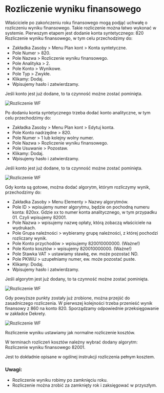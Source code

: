 # Rozliczenie wyniku finansowego

Właściciele po zakończeniu roku finansowego mogą podjąć uchwałę o rozliczeniu wyniku finansowego. Takie rozliczenie można łatwo wykonać w systemie. Pierwszym etapem jest dodanie konta syntetycznego: 820 Rozliczenie wyniku finansowego, w tym celu przechodzimy do:

- Zakładka Zasoby > Menu Plan kont > Konta syntetyczne.
- Pole Numer > 820.
- Pole Nazwa > Rozliczenie wyniku finansowego.
- Pole Analityka > 2.
- Pole Konto > Wynikowe.
- Pole Typ > Zwykłe.
- Klikamy: Dodaj.
- Wpisujemy hasło i zatwierdzamy.

Jeśli konto jest już dodane, to ta czynność możne zostać pominięta.

![Rozliczenie WF](rkwf1.gif)

Po dodaniu konta syntetycznego trzeba dodać konto analityczne, w tym celu przechodzimy do:

- Zakładka Zasoby > Menu Plan kont > Edytuj konta.
- Pole Konto nadrzędne > 820.
- Pole Numer > 1 lub kolejny wolny numer.
- Pole Nazwa > Rozliczenie wyniku finansowego.
- Pole Usuwanie > Pozostaw.
- Klikamy: Dodaj.
- Wpisujemy hasło i zatwierdzamy.

Jeśli konto jest już dodane, to ta czynność możne zostać pominięta.

![Rozliczenie WF](rkwf2.gif)

Gdy konta są gotowe, można dodać algorytm, którym rozliczymy wynik, przechodzimy do:

- Zakładka Zasoby > Menu Elementy > Nazwy algorytmów.
- Pole ID > wpisujemy numer algorytmu, będzie on pochodną numeru konta: 820xx. Gdzie xx to numer konta analitycznego, w tym przypadku 01. Czyli wpisujemy 82001.
- Pole Nazwa > wpisujemy nazwę opłaty, którą zobaczą właściciele na wydrukach.
- Pole Grupa należności > wybieramy grupę należności, z której pochodzi rozliczany wynik.
- Pole Konto przychodów > wpisujemy 820010000000. (Ważne!)
- Pole Konto kosztów > wpisujemy 820010000000. (Ważne!)
- Pole Stawka VAT > ustawiamy stawkę, ew. może pozostać ND.
- Pole PKWiU > uzupełniamy numer, ew. może pozostać puste.
- Klikamy: Dodaj.
- Wpisujemy hasło i zatwierdzamy.

Jeśli algorytm jest już dodany, to ta czynność możne zostać pominięta.

![Rozliczenie WF](rkwf3.gif)

Gdy powyższe punkty zostały już zrobione, można przejść do zasadniczego rozliczenia. W pierwszej kolejności trzeba przenieść wynik finansowy z 860 na konto 820. Sporządzamy odpowiednie przeksięgowanie w zakładce Dekrety.

![Rozliczenie WF](rkwf4.gif)

Rozliczenie wyniku ustawiamy jak normalne rozliczenie kosztów. 

W terminach rozliczeń kosztów należny wybrać dodany algorytm: Rozliczenie wyniku finansowego 82001.

Jest to dokładnie opisane w ogólnej instrukcji rozliczenia pełnym kosztem.

### Uwagi:

- Rozliczenie wyniku robimy po zamknięciu roku.
- Rozliczenie można zrobić za zamknięty rok i zaksięgować w przyszłym.